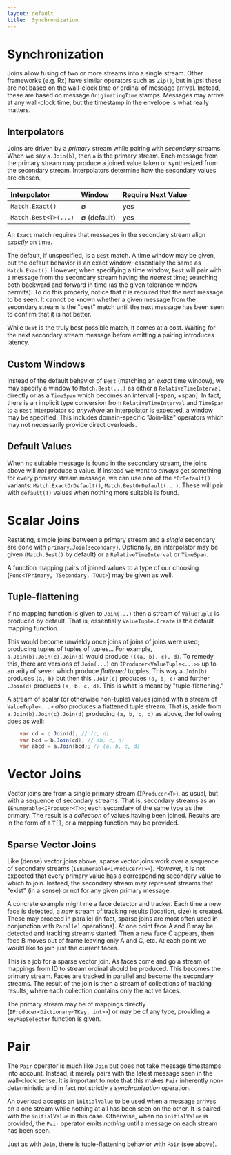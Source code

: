 ```yaml
---
layout: default
title:  Synchronization
---
```


# Synchronization

Joins allow fusing of two or more streams into a single stream.
Other frameworks (e.g. Rx) have similar operators such as `Zip()`, but in \\psi these are not based on the wall-clock time or ordinal of message arrival.
Instead, these are based on message `OriginatingTime` stamps.
Messages may arrive at any wall-clock time, but the timestamp in the envelope is what really matters.

## Interpolators

Joins are driven by a _primary_ stream while pairing with _secondary_ streams.
When we say `a.Join(b)`, then `a` is the primary stream.
Each message from the primary stream _may_ produce a joined value taken or synthesized from the secondary stream.
Interpolators determine how the secondary values are chosen.

| Interpolator | Window | Require Next Value |
|:--|:--|:--|
| `Match.Exact()` | ∅ | yes |
| `Match.Best<T>(...)` | ∅ (default) | yes |

An `Exact` match requires that messages in the secondary stream align _exactly_ on time.

The default, if unspecified, is a `Best` match. A time window may be given, but the default behavior is an exact window; essentially the same as `Match.Exact()`. However, when specifying a time window, `Best` will pair with a message from the secondary stream having the _nearest_ time; searching both backward and forward in time (as the given tolerance window permits).
To do this properly, notice that it is required that the next message to be seen.
It cannot be known whether a given message from the secondary stream is the "best" match until the next message has been seen to confirm that it is not better.

While `Best` is the truly best possible match, it comes at a cost.
Waiting for the next secondary stream message before emitting a pairing introduces latency.

## Custom Windows

Instead of the default behavior of `Best` (matching an _exact_ time window), we may specify a window to `Match.Best(...)` as either a `RelativeTimeInterval` directly or as a `TimeSpan` which becomes an interval [-span, +span].
In fact, there is an implicit type conversion from `RelativeTimeInterval` and `TimeSpan` to a `Best` interpolator so _anywhere_ an interpolator is expected, a window may be specified.
This includes domain-specific "Join-like" operators which may not necessarily provide direct overloads.

## Default Values

When no suitable message is found in the secondary stream, the joins above will _not_ produce a value.
If instead we want to _always_ get something for every primary stream message, we can use one of the `*OrDefault()` variants: `Match.ExactOrDefault()`, `Match.BestOrDefault(...)`.
These will pair with `default(T)` values when nothing more suitable is found.

# Scalar Joins

Restating, simple joins between a primary stream and a _single_ secondary are done with `primary.Join(secondary)`.
Optionally, an interpolator may be given (`Match.Best()` by default) or a `RelativeTimeInterval` or `TimeSpan`.

A function mapping pairs of joined values to a type of our choosing (`Func<TPrimary, TSecondary, TOut>`) may be given as well.

## Tuple-flattening

If no mapping function is given to `Join(...)` then a stream of `ValueTuple` is produced by default.
That is, essentially `ValueTuple.Create` is the default mapping function.

This would become unwieldy once joins of joins of joins were used; producing tuples of tuples of tuples...
For example, `a.Join(b).Join(c).Join(d)` would produce `(((a, b), c), d)`.
To remedy this, there are versions of `Join(...)` on `IProducer<ValueTuple<...>>` up to an arity of seven which produce _flattened_ tupples.
This way `a.Join(b)` produces `(a, b)` but then this `.Join(c)` produces `(a, b, c)` and further `.Join(d)` produces `(a, b, c, d)`.
This is what is meant by "tuple-flattening."

A stream of scalar (or otherwise non-tuple) values joined with a stream of `ValueTuple<...>` _also_ produces a flattened tuple stream.
That is, aside from `a.Join(b).Join(c).Join(d)` producing `(a, b, c, d)` as above, the following does as well:

```csharp
    var cd = c.Join(d); // (c, d)
    var bcd = b.Join(cd); // (b, c, d)
    var abcd = a.Join(bcd); // (a, b, c, d)
```

# Vector Joins

Vector joins are from a single primary stream (`IProducer<T>`), as usual, but with a sequence of secondary streams.
That is, secondary streams as an `IEnumerable<IProducer<T>>`; each secondary of the same type as the primary.
The result is a _collection_ of values having been joined.
Results are in the form of a `T[]`, or a mapping function may be provided.

## Sparse Vector Joins

Like (dense) vector joins above, sparse vector joins work over a sequence of secondary streams (`IEnumerable<IProducer<T>>`).
However, it is not expected that every primary value has a corresponding secondary value to which to join.
Instead, the secondary stream may represent streams that "exist" (in a sense) or not for any given primary message.

A concrete example might me a face detector and tracker.
Each time a new face is detected, a _new_ stream of tracking results (location, size) is created.
These may proceed in parallel (in fact, sparse joins are most often used in conjunction with `Parallel` operations).
At one point face A and B may be detected and tracking streams started.
Then a new face C appears, then face B moves out of frame leaving only A and C, etc.
At each point we would like to join just the current faces.

This is a job for a sparse vector join.
As faces come and go a stream of mappings from ID to stream ordinal should be produced.
This becomes the primary stream.
Faces are tracked in parallel and become the secondary streams.
The result of the join is then a stream of collections of tracking results, where each collection contains only the active faces.

The primary stream may be of mappings directly (`IProducer<Dictionary<TKey, int>>`) or may be of any type, providing a `keyMapSelector` function is given.

# Pair

The `Pair` operator is much like `Join` but does not take message timestamps into account.
Instead, it merely pairs with the latest message seen in the wall-clock sense.
It is important to note that this makes `Pair` inherently non-deterministic and in fact not strictly a _synchronization_ operation.

An overload accepts an `initialValue` to be used when a message arrives on a one stream while nothing at all has been seen on the other.
It is paired with the `initialValue` in this case.
Otherwise, when no `initialValue` is provided, the `Pair` operator emits _nothing_ until a message on each stream has been seen.

Just as with `Join`, there is tuple-flattening behavior with `Pair` (see above).